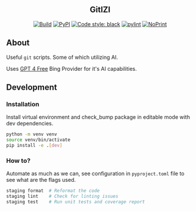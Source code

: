 <p align="center"></p>
<h2 align="center">GitIZI</h2>
<p align="center">
<a href="https://github.com/rgryta/gitizi/actions/workflows/main.yml"><img alt="Build" src="https://github.com/rgryta/gitizi/actions/workflows/main.yml/badge.svg?branch=main"></a>
<a href="https://pypi.org/project/gitizi/"><img alt="PyPI" src="https://img.shields.io/pypi/v/gitizi"></a>
<a href="https://github.com/psf/black"><img alt="Code style: black" src="https://img.shields.io/badge/code%20style-black-000000.svg"></a>
<a href="https://github.com/PyCQA/pylint"><img alt="pylint" src="https://img.shields.io/badge/linting-pylint-yellowgreen"></a>
<a href="https://github.com/rgryta/NoPrint"><img alt="NoPrint" src="https://img.shields.io/badge/NoPrint-enabled-blueviolet"></a>

## About

Useful `git` scripts. Some of which utilizing AI.

Uses [GPT 4 Free](https://github.com/xtekky/gpt4free) Bing Provider for it's AI capabilities.



## Development

### Installation

Install virtual environment and check_bump package in editable mode with dev dependencies.

```bash
python -m venv venv
source venv/bin/activate
pip install -e .[dev]
```


### How to?

Automate as much as we can, see configuration in `pyproject.toml` file to see what are the flags used.

```bash
staging format  # Reformat the code
staging lint    # Check for linting issues
staging test    # Run unit tests and coverage report
```